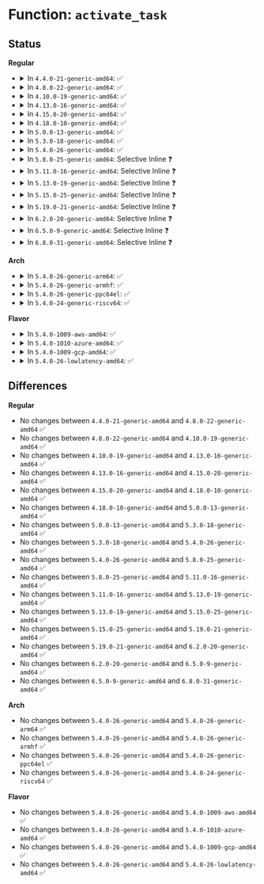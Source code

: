 # Function: <code>activate_task</code>

## Status
<b>Regular</b>
<ul>
<li>
<details>
<summary>In <code>4.4.0-21-generic-amd64</code>: ✅</summary>

```c
void activate_task(struct rq * rq, struct task_struct * p, int flags)
```

```json
{
  "name": "activate_task",
  "collision_type": "Unique Global",
  "inline_type": "No",
  "funcs": [
    {
      "addr": 18446744071579544512,
      "name": "activate_task",
      "external": true,
      "loc": "kernel/sched/core.c:846",
      "file": "kernel/sched/core.c",
      "inline": "seen, unknown",
      "caller_inline": [],
      "caller_func": [
        "kernel/sched/core.c:__schedule",
        "kernel/sched/core.c:wake_up_new_task",
        "kernel/sched/rt.c:pull_rt_task",
        "kernel/sched/deadline.c:dl_task_timer",
        "kernel/sched/deadline.c:dl_task_timer",
        "kernel/sched/deadline.c:pull_dl_task"
      ]
    }
  ],
  "symbols": [
    {
      "addr": 18446744071579544512,
      "name": "activate_task",
      "section": ".text",
      "bind": "STB_GLOBAL",
      "size": 125
    }
  ]
}
```
</details>
</li>
<li>
<details>
<summary>In <code>4.8.0-22-generic-amd64</code>: ✅</summary>

```c
void activate_task(struct rq * rq, struct task_struct * p, int flags)
```

```json
{
  "name": "activate_task",
  "collision_type": "Unique Global",
  "inline_type": "No",
  "funcs": [
    {
      "addr": 18446744071579555840,
      "name": "activate_task",
      "external": true,
      "loc": "kernel/sched/core.c:764",
      "file": "kernel/sched/core.c",
      "inline": "seen, unknown",
      "caller_inline": [],
      "caller_func": [
        "kernel/sched/core.c:__schedule",
        "kernel/sched/core.c:wake_up_new_task",
        "kernel/sched/core.c:ttwu_do_activate",
        "kernel/sched/rt.c:pull_rt_task",
        "kernel/sched/deadline.c:pull_dl_task",
        "kernel/sched/deadline.c:dl_task_timer",
        "kernel/sched/deadline.c:dl_task_timer"
      ]
    }
  ],
  "symbols": [
    {
      "addr": 18446744071579555840,
      "name": "activate_task",
      "section": ".text",
      "bind": "STB_GLOBAL",
      "size": 125
    }
  ]
}
```
</details>
</li>
<li>
<details>
<summary>In <code>4.10.0-19-generic-amd64</code>: ✅</summary>

```c
void activate_task(struct rq * rq, struct task_struct * p, int flags)
```

```json
{
  "name": "activate_task",
  "collision_type": "Unique Global",
  "inline_type": "No",
  "funcs": [
    {
      "addr": 18446744071579580672,
      "name": "activate_task",
      "external": true,
      "loc": "kernel/sched/core.c:771",
      "file": "kernel/sched/core.c",
      "inline": "seen, unknown",
      "caller_inline": [],
      "caller_func": [
        "kernel/sched/core.c:__schedule",
        "kernel/sched/core.c:wake_up_new_task",
        "kernel/sched/core.c:ttwu_do_activate",
        "kernel/sched/rt.c:pull_rt_task",
        "kernel/sched/deadline.c:pull_dl_task"
      ]
    }
  ],
  "symbols": [
    {
      "addr": 18446744071579580672,
      "name": "activate_task",
      "section": ".text",
      "bind": "STB_GLOBAL",
      "size": 127
    }
  ]
}
```
</details>
</li>
<li>
<details>
<summary>In <code>4.13.0-16-generic-amd64</code>: ✅</summary>

```c
void activate_task(struct rq * rq, struct task_struct * p, int flags)
```

```json
{
  "name": "activate_task",
  "collision_type": "Unique Global",
  "inline_type": "No",
  "funcs": [
    {
      "addr": 18446744071579564176,
      "name": "activate_task",
      "external": true,
      "loc": "kernel/sched/core.c:776",
      "file": "kernel/sched/core.c",
      "inline": "seen, unknown",
      "caller_inline": [],
      "caller_func": [
        "kernel/sched/core.c:__schedule",
        "kernel/sched/core.c:wake_up_new_task",
        "kernel/sched/core.c:ttwu_do_activate",
        "kernel/sched/rt.c:pull_rt_task",
        "kernel/sched/deadline.c:pull_dl_task"
      ]
    }
  ],
  "symbols": [
    {
      "addr": 18446744071579564176,
      "name": "activate_task",
      "section": ".text",
      "bind": "STB_GLOBAL",
      "size": 183
    }
  ]
}
```
</details>
</li>
<li>
<details>
<summary>In <code>4.15.0-20-generic-amd64</code>: ✅</summary>

```c
void activate_task(struct rq * rq, struct task_struct * p, int flags)
```

```json
{
  "name": "activate_task",
  "collision_type": "Unique Global",
  "inline_type": "No",
  "funcs": [
    {
      "addr": 18446744071579593824,
      "name": "activate_task",
      "external": true,
      "loc": "kernel/sched/core.c:786",
      "file": "kernel/sched/core.c",
      "inline": "seen, unknown",
      "caller_inline": [],
      "caller_func": [
        "kernel/sched/core.c:__schedule",
        "kernel/sched/core.c:wake_up_new_task",
        "kernel/sched/core.c:ttwu_do_activate",
        "kernel/sched/rt.c:pull_rt_task",
        "kernel/sched/rt.c:push_rt_task",
        "kernel/sched/deadline.c:pull_dl_task"
      ]
    }
  ],
  "symbols": [
    {
      "addr": 18446744071579593824,
      "name": "activate_task",
      "section": ".text",
      "bind": "STB_GLOBAL",
      "size": 189
    }
  ]
}
```
</details>
</li>
<li>
<details>
<summary>In <code>4.18.0-10-generic-amd64</code>: ✅</summary>

```c
void activate_task(struct rq * rq, struct task_struct * p, int flags)
```

```json
{
  "name": "activate_task",
  "collision_type": "Unique Global",
  "inline_type": "No",
  "funcs": [
    {
      "addr": 18446744071579625392,
      "name": "activate_task",
      "external": true,
      "loc": "kernel/sched/core.c:764",
      "file": "kernel/sched/core.c",
      "inline": "seen, unknown",
      "caller_inline": [],
      "caller_func": [
        "kernel/sched/core.c:__schedule",
        "kernel/sched/core.c:wake_up_new_task",
        "kernel/sched/core.c:ttwu_do_activate",
        "kernel/sched/rt.c:pull_rt_task",
        "kernel/sched/rt.c:push_rt_task",
        "kernel/sched/deadline.c:pull_dl_task"
      ]
    }
  ],
  "symbols": [
    {
      "addr": 18446744071579625392,
      "name": "activate_task",
      "section": ".text",
      "bind": "STB_GLOBAL",
      "size": 191
    }
  ]
}
```
</details>
</li>
<li>
<details>
<summary>In <code>5.0.0-13-generic-amd64</code>: ✅</summary>

```c
void activate_task(struct rq * rq, struct task_struct * p, int flags)
```

```json
{
  "name": "activate_task",
  "collision_type": "Unique Global",
  "inline_type": "No",
  "funcs": [
    {
      "addr": 18446744071579662768,
      "name": "activate_task",
      "external": true,
      "loc": "kernel/sched/core.c:759",
      "file": "kernel/sched/core.c",
      "inline": "seen, unknown",
      "caller_inline": [],
      "caller_func": [
        "kernel/sched/core.c:__schedule",
        "kernel/sched/core.c:wake_up_new_task",
        "kernel/sched/core.c:ttwu_do_activate",
        "kernel/sched/rt.c:pull_rt_task",
        "kernel/sched/rt.c:push_rt_task",
        "kernel/sched/deadline.c:pull_dl_task"
      ]
    }
  ],
  "symbols": [
    {
      "addr": 18446744071579662768,
      "name": "activate_task",
      "section": ".text",
      "bind": "STB_GLOBAL",
      "size": 293
    }
  ]
}
```
</details>
</li>
<li>
<details>
<summary>In <code>5.3.0-18-generic-amd64</code>: ✅</summary>

```c
void activate_task(struct rq * rq, struct task_struct * p, int flags)
```

```json
{
  "name": "activate_task",
  "collision_type": "Unique Global",
  "inline_type": "No",
  "funcs": [
    {
      "addr": 18446744071579691120,
      "name": "activate_task",
      "external": true,
      "loc": "kernel/sched/core.c:1198",
      "file": "kernel/sched/core.c",
      "inline": "seen, unknown",
      "caller_inline": [],
      "caller_func": [
        "kernel/sched/core.c:wake_up_new_task",
        "kernel/sched/core.c:ttwu_do_activate",
        "kernel/sched/rt.c:pull_rt_task",
        "kernel/sched/rt.c:push_rt_task",
        "kernel/sched/deadline.c:pull_dl_task"
      ]
    }
  ],
  "symbols": [
    {
      "addr": 18446744071579691120,
      "name": "activate_task",
      "section": ".text",
      "bind": "STB_GLOBAL",
      "size": 745
    }
  ]
}
```
</details>
</li>
<li>
<details>
<summary>In <code>5.4.0-26-generic-amd64</code>: ✅</summary>

```c
void activate_task(struct rq * rq, struct task_struct * p, int flags)
```

```json
{
  "name": "activate_task",
  "collision_type": "Unique Global",
  "inline_type": "No",
  "funcs": [
    {
      "addr": 18446744071579731296,
      "name": "activate_task",
      "external": true,
      "loc": "kernel/sched/core.c:1318",
      "file": "kernel/sched/core.c",
      "inline": "seen, unknown",
      "caller_inline": [],
      "caller_func": [
        "kernel/sched/core.c:wake_up_new_task",
        "kernel/sched/core.c:ttwu_do_activate",
        "kernel/sched/rt.c:pull_rt_task",
        "kernel/sched/rt.c:push_rt_task",
        "kernel/sched/deadline.c:pull_dl_task"
      ]
    }
  ],
  "symbols": [
    {
      "addr": 18446744071579731296,
      "name": "activate_task",
      "section": ".text",
      "bind": "STB_GLOBAL",
      "size": 960
    }
  ]
}
```
</details>
</li>
<li>
<details>
<summary>In <code>5.8.0-25-generic-amd64</code>: Selective Inline ❓</summary>

```c
void activate_task(struct rq * rq, struct task_struct * p, int flags)
```

```json
{
  "name": "activate_task",
  "collision_type": "Unique Global",
  "inline_type": "Selective",
  "funcs": [
    {
      "addr": 18446744071579781462,
      "name": "activate_task",
      "external": true,
      "loc": "kernel/sched/core.c:1400",
      "file": "kernel/sched/core.c",
      "inline": "not declared, inlined",
      "caller_inline": [
        "kernel/sched/core.c:wake_up_new_task",
        "kernel/sched/core.c:try_to_wake_up",
        "kernel/sched/core.c:sched_ttwu_pending"
      ],
      "caller_func": [
        "kernel/sched/rt.c:pull_rt_task",
        "kernel/sched/rt.c:push_rt_task",
        "kernel/sched/deadline.c:pull_dl_task"
      ]
    }
  ],
  "symbols": [
    {
      "addr": 18446744071579771856,
      "name": "activate_task",
      "section": ".text",
      "bind": "STB_GLOBAL",
      "size": 31
    }
  ]
}
```
</details>
</li>
<li>
<details>
<summary>In <code>5.11.0-16-generic-amd64</code>: Selective Inline ❓</summary>

```c
void activate_task(struct rq * rq, struct task_struct * p, int flags)
```

```json
{
  "name": "activate_task",
  "collision_type": "Unique Global",
  "inline_type": "Selective",
  "funcs": [
    {
      "addr": 18446744071579772053,
      "name": "activate_task",
      "external": true,
      "loc": "kernel/sched/core.c:1611",
      "file": "kernel/sched/core.c",
      "inline": "not declared, inlined",
      "caller_inline": [
        "kernel/sched/core.c:wake_up_new_task",
        "kernel/sched/core.c:ttwu_do_activate",
        "kernel/sched/core.c:push_cpu_stop",
        "kernel/sched/core.c:move_queued_task"
      ],
      "caller_func": [
        "kernel/sched/rt.c:pull_rt_task",
        "kernel/sched/deadline.c:pull_dl_task"
      ]
    }
  ],
  "symbols": [
    {
      "addr": 18446744071579760560,
      "name": "activate_task",
      "section": ".text",
      "bind": "STB_GLOBAL",
      "size": 31
    }
  ]
}
```
</details>
</li>
<li>
<details>
<summary>In <code>5.13.0-19-generic-amd64</code>: Selective Inline ❓</summary>

```c
void activate_task(struct rq * rq, struct task_struct * p, int flags)
```

```json
{
  "name": "activate_task",
  "collision_type": "Unique Global",
  "inline_type": "Selective",
  "funcs": [
    {
      "addr": 18446744071579779658,
      "name": "activate_task",
      "external": true,
      "loc": "kernel/sched/core.c:1621",
      "file": "kernel/sched/core.c",
      "inline": "not declared, inlined",
      "caller_inline": [
        "kernel/sched/core.c:wake_up_new_task",
        "kernel/sched/core.c:ttwu_do_activate",
        "kernel/sched/core.c:push_cpu_stop",
        "kernel/sched/core.c:move_queued_task"
      ],
      "caller_func": [
        "kernel/sched/rt.c:pull_rt_task",
        "kernel/sched/deadline.c:pull_dl_task"
      ]
    }
  ],
  "symbols": [
    {
      "addr": 18446744071579768224,
      "name": "activate_task",
      "section": ".text",
      "bind": "STB_GLOBAL",
      "size": 31
    }
  ]
}
```
</details>
</li>
<li>
<details>
<summary>In <code>5.15.0-25-generic-amd64</code>: Selective Inline ❓</summary>

```c
void activate_task(struct rq * rq, struct task_struct * p, int flags)
```

```json
{
  "name": "activate_task",
  "collision_type": "Unique Global",
  "inline_type": "Selective",
  "funcs": [
    {
      "addr": 18446744071579866319,
      "name": "activate_task",
      "external": true,
      "loc": "kernel/sched/core.c:1999",
      "file": "kernel/sched/core.c",
      "inline": "not declared, inlined",
      "caller_inline": [
        "kernel/sched/core.c:try_steal_cookie",
        "kernel/sched/core.c:wake_up_new_task",
        "kernel/sched/core.c:ttwu_do_activate",
        "kernel/sched/core.c:push_cpu_stop",
        "kernel/sched/core.c:move_queued_task"
      ],
      "caller_func": [
        "kernel/sched/fair.c:active_load_balance_cpu_stop",
        "kernel/sched/fair.c:load_balance",
        "kernel/sched/rt.c:pull_rt_task",
        "kernel/sched/deadline.c:pull_dl_task"
      ]
    }
  ],
  "symbols": [
    {
      "addr": 18446744071579858608,
      "name": "activate_task",
      "section": ".text",
      "bind": "STB_GLOBAL",
      "size": 31
    }
  ]
}
```
</details>
</li>
<li>
<details>
<summary>In <code>5.19.0-21-generic-amd64</code>: Selective Inline ❓</summary>

```c
void activate_task(struct rq * rq, struct task_struct * p, int flags)
```

```json
{
  "name": "activate_task",
  "collision_type": "Unique Global",
  "inline_type": "Selective",
  "funcs": [
    {
      "addr": 18446744071579982225,
      "name": "activate_task",
      "external": true,
      "loc": "kernel/sched/core.c:2095",
      "file": "kernel/sched/core.c",
      "inline": "not declared, inlined",
      "caller_inline": [
        "kernel/sched/core.c:try_steal_cookie",
        "kernel/sched/core.c:wake_up_new_task",
        "kernel/sched/core.c:ttwu_do_activate",
        "kernel/sched/core.c:push_cpu_stop",
        "kernel/sched/core.c:move_queued_task"
      ],
      "caller_func": [
        "kernel/sched/fair.c:active_load_balance_cpu_stop",
        "kernel/sched/fair.c:load_balance",
        "kernel/sched/build_policy.c:pull_dl_task",
        "kernel/sched/build_policy.c:push_dl_task",
        "kernel/sched/build_policy.c:pull_rt_task",
        "kernel/sched/build_policy.c:push_rt_task"
      ]
    }
  ],
  "symbols": [
    {
      "addr": 18446744071579973776,
      "name": "activate_task",
      "section": ".text",
      "bind": "STB_GLOBAL",
      "size": 41
    }
  ]
}
```
</details>
</li>
<li>
<details>
<summary>In <code>6.2.0-20-generic-amd64</code>: Selective Inline ❓</summary>

```c
void activate_task(struct rq * rq, struct task_struct * p, int flags)
```

```json
{
  "name": "activate_task",
  "collision_type": "Unique Global",
  "inline_type": "Selective",
  "funcs": [
    {
      "addr": 18446744071580142958,
      "name": "activate_task",
      "external": true,
      "loc": "kernel/sched/core.c:2083",
      "file": "kernel/sched/core.c",
      "inline": "not declared, inlined",
      "caller_inline": [
        "kernel/sched/core.c:try_steal_cookie",
        "kernel/sched/core.c:wake_up_new_task",
        "kernel/sched/core.c:ttwu_do_activate",
        "kernel/sched/core.c:push_cpu_stop",
        "kernel/sched/core.c:move_queued_task"
      ],
      "caller_func": [
        "kernel/sched/fair.c:active_load_balance_cpu_stop",
        "kernel/sched/fair.c:load_balance",
        "kernel/sched/build_policy.c:pull_dl_task",
        "kernel/sched/build_policy.c:push_dl_task",
        "kernel/sched/build_policy.c:pull_rt_task",
        "kernel/sched/build_policy.c:push_rt_task"
      ]
    }
  ],
  "symbols": [
    {
      "addr": 18446744071580133920,
      "name": "activate_task",
      "section": ".text",
      "bind": "STB_GLOBAL",
      "size": 41
    }
  ]
}
```
</details>
</li>
<li>
<details>
<summary>In <code>6.5.0-9-generic-amd64</code>: Selective Inline ❓</summary>

```c
void activate_task(struct rq * rq, struct task_struct * p, int flags)
```

```json
{
  "name": "activate_task",
  "collision_type": "Unique Global",
  "inline_type": "Selective",
  "funcs": [
    {
      "addr": 18446744071580227663,
      "name": "activate_task",
      "external": true,
      "loc": "kernel/sched/core.c:2105",
      "file": "kernel/sched/core.c",
      "inline": "not declared, inlined",
      "caller_inline": [
        "kernel/sched/core.c:try_steal_cookie",
        "kernel/sched/core.c:wake_up_new_task",
        "kernel/sched/core.c:ttwu_do_activate",
        "kernel/sched/core.c:push_cpu_stop",
        "kernel/sched/core.c:move_queued_task"
      ],
      "caller_func": [
        "kernel/sched/fair.c:active_load_balance_cpu_stop",
        "kernel/sched/fair.c:load_balance",
        "kernel/sched/build_policy.c:pull_dl_task",
        "kernel/sched/build_policy.c:push_dl_task",
        "kernel/sched/build_policy.c:pull_rt_task",
        "kernel/sched/build_policy.c:push_rt_task"
      ]
    }
  ],
  "symbols": [
    {
      "addr": 18446744071580214832,
      "name": "activate_task",
      "section": ".text",
      "bind": "STB_GLOBAL",
      "size": 90
    }
  ]
}
```
</details>
</li>
<li>
<details>
<summary>In <code>6.8.0-31-generic-amd64</code>: Selective Inline ❓</summary>

```c
void activate_task(struct rq * rq, struct task_struct * p, int flags)
```

```json
{
  "name": "activate_task",
  "collision_type": "Unique Global",
  "inline_type": "Selective",
  "funcs": [
    {
      "addr": 18446744071580276448,
      "name": "activate_task",
      "external": true,
      "loc": "kernel/sched/core.c:2141",
      "file": "kernel/sched/core.c",
      "inline": "not declared, inlined",
      "caller_inline": [
        "kernel/sched/core.c:try_steal_cookie",
        "kernel/sched/core.c:wake_up_new_task",
        "kernel/sched/core.c:ttwu_do_activate",
        "kernel/sched/core.c:push_cpu_stop",
        "kernel/sched/core.c:move_queued_task"
      ],
      "caller_func": [
        "kernel/sched/fair.c:active_load_balance_cpu_stop",
        "kernel/sched/fair.c:load_balance",
        "kernel/sched/build_policy.c:pull_dl_task",
        "kernel/sched/build_policy.c:push_dl_task",
        "kernel/sched/build_policy.c:pull_rt_task",
        "kernel/sched/build_policy.c:push_rt_task"
      ]
    }
  ],
  "symbols": [
    {
      "addr": 18446744071580263568,
      "name": "activate_task",
      "section": ".text",
      "bind": "STB_GLOBAL",
      "size": 90
    }
  ]
}
```
</details>
</li>
</ul>
<b>Arch</b>
<ul>
<li>
<details>
<summary>In <code>5.4.0-26-generic-arm64</code>: ✅</summary>

```c
void activate_task(struct rq * rq, struct task_struct * p, int flags)
```

```json
{
  "name": "activate_task",
  "collision_type": "Unique Global",
  "inline_type": "No",
  "funcs": [
    {
      "addr": 18446603336490913200,
      "name": "activate_task",
      "external": true,
      "loc": "kernel/sched/core.c:1318",
      "file": "kernel/sched/core.c",
      "inline": "seen, unknown",
      "caller_inline": [],
      "caller_func": [
        "kernel/sched/core.c:wake_up_new_task",
        "kernel/sched/core.c:ttwu_do_activate",
        "kernel/sched/rt.c:pull_rt_task",
        "kernel/sched/rt.c:push_rt_task",
        "kernel/sched/deadline.c:pull_dl_task"
      ]
    }
  ],
  "symbols": [
    {
      "addr": 18446603336490913200,
      "name": "activate_task",
      "section": ".text",
      "bind": "STB_GLOBAL",
      "size": 112
    }
  ]
}
```
</details>
</li>
<li>
<details>
<summary>In <code>5.4.0-26-generic-armhf</code>: ✅</summary>

```c
void activate_task(struct rq * rq, struct task_struct * p, int flags)
```

```json
{
  "name": "activate_task",
  "collision_type": "Unique Global",
  "inline_type": "No",
  "funcs": [
    {
      "addr": 3224926972,
      "name": "activate_task",
      "external": true,
      "loc": "kernel/sched/core.c:1318",
      "file": "kernel/sched/core.c",
      "inline": "seen, unknown",
      "caller_inline": [],
      "caller_func": [
        "kernel/sched/core.c:wake_up_new_task",
        "kernel/sched/core.c:ttwu_do_activate",
        "kernel/sched/rt.c:pull_rt_task",
        "kernel/sched/rt.c:push_rt_task",
        "kernel/sched/deadline.c:pull_dl_task"
      ]
    }
  ],
  "symbols": [
    {
      "addr": 3224926972,
      "name": "activate_task",
      "section": ".text",
      "bind": "STB_GLOBAL",
      "size": 856
    }
  ]
}
```
</details>
</li>
<li>
<details>
<summary>In <code>5.4.0-26-generic-ppc64el</code>: ✅</summary>

```c
void activate_task(struct rq * rq, struct task_struct * p, int flags)
```

```json
{
  "name": "activate_task",
  "collision_type": "Unique Global",
  "inline_type": "No",
  "funcs": [
    {
      "addr": 13835058055283755936,
      "name": "activate_task",
      "external": true,
      "loc": "kernel/sched/core.c:1318",
      "file": "kernel/sched/core.c",
      "inline": "seen, unknown",
      "caller_inline": [],
      "caller_func": [
        "kernel/sched/core.c:wake_up_new_task",
        "kernel/sched/core.c:ttwu_do_activate",
        "kernel/sched/fair.c:attach_task",
        "kernel/sched/rt.c:pull_rt_task",
        "kernel/sched/rt.c:push_rt_task",
        "kernel/sched/deadline.c:pull_dl_task"
      ]
    }
  ],
  "symbols": [
    {
      "addr": 13835058055283755936,
      "name": "activate_task",
      "section": ".text",
      "bind": "STB_GLOBAL",
      "size": 1056
    }
  ]
}
```
</details>
</li>
<li>
<details>
<summary>In <code>5.4.0-24-generic-riscv64</code>: ✅</summary>

```c
void activate_task(struct rq * rq, struct task_struct * p, int flags)
```

```json
{
  "name": "activate_task",
  "collision_type": "Unique Global",
  "inline_type": "No",
  "funcs": [
    {
      "addr": 18446743936271550818,
      "name": "activate_task",
      "external": true,
      "loc": "kernel/sched/core.c:1318",
      "file": "kernel/sched/core.c",
      "inline": "seen, unknown",
      "caller_inline": [],
      "caller_func": [
        "kernel/sched/core.c:wake_up_new_task",
        "kernel/sched/core.c:ttwu_do_activate",
        "kernel/sched/rt.c:push_rt_task",
        "kernel/sched/deadline.c:pull_dl_task"
      ]
    }
  ],
  "symbols": [
    {
      "addr": 18446743936271550818,
      "name": "activate_task",
      "section": ".text",
      "bind": "STB_GLOBAL",
      "size": 306
    }
  ]
}
```
</details>
</li>
</ul>
<b>Flavor</b>
<ul>
<li>
<details>
<summary>In <code>5.4.0-1009-aws-amd64</code>: ✅</summary>

```c
void activate_task(struct rq * rq, struct task_struct * p, int flags)
```

```json
{
  "name": "activate_task",
  "collision_type": "Unique Global",
  "inline_type": "No",
  "funcs": [
    {
      "addr": 18446744071579707936,
      "name": "activate_task",
      "external": true,
      "loc": "kernel/sched/core.c:1318",
      "file": "kernel/sched/core.c",
      "inline": "seen, unknown",
      "caller_inline": [],
      "caller_func": [
        "kernel/sched/core.c:wake_up_new_task",
        "kernel/sched/core.c:ttwu_do_activate",
        "kernel/sched/rt.c:pull_rt_task",
        "kernel/sched/rt.c:push_rt_task",
        "kernel/sched/deadline.c:pull_dl_task"
      ]
    }
  ],
  "symbols": [
    {
      "addr": 18446744071579707936,
      "name": "activate_task",
      "section": ".text",
      "bind": "STB_GLOBAL",
      "size": 962
    }
  ]
}
```
</details>
</li>
<li>
<details>
<summary>In <code>5.4.0-1010-azure-amd64</code>: ✅</summary>

```c
void activate_task(struct rq * rq, struct task_struct * p, int flags)
```

```json
{
  "name": "activate_task",
  "collision_type": "Unique Global",
  "inline_type": "No",
  "funcs": [
    {
      "addr": 18446744071579635808,
      "name": "activate_task",
      "external": true,
      "loc": "kernel/sched/core.c:1318",
      "file": "kernel/sched/core.c",
      "inline": "seen, unknown",
      "caller_inline": [],
      "caller_func": [
        "kernel/sched/core.c:wake_up_new_task",
        "kernel/sched/core.c:ttwu_do_activate",
        "kernel/sched/rt.c:pull_rt_task",
        "kernel/sched/rt.c:push_rt_task",
        "kernel/sched/deadline.c:pull_dl_task"
      ]
    }
  ],
  "symbols": [
    {
      "addr": 18446744071579635808,
      "name": "activate_task",
      "section": ".text",
      "bind": "STB_GLOBAL",
      "size": 960
    }
  ]
}
```
</details>
</li>
<li>
<details>
<summary>In <code>5.4.0-1009-gcp-amd64</code>: ✅</summary>

```c
void activate_task(struct rq * rq, struct task_struct * p, int flags)
```

```json
{
  "name": "activate_task",
  "collision_type": "Unique Global",
  "inline_type": "No",
  "funcs": [
    {
      "addr": 18446744071579698544,
      "name": "activate_task",
      "external": true,
      "loc": "kernel/sched/core.c:1318",
      "file": "kernel/sched/core.c",
      "inline": "seen, unknown",
      "caller_inline": [],
      "caller_func": [
        "kernel/sched/core.c:wake_up_new_task",
        "kernel/sched/core.c:ttwu_do_activate",
        "kernel/sched/rt.c:pull_rt_task",
        "kernel/sched/rt.c:push_rt_task",
        "kernel/sched/deadline.c:pull_dl_task"
      ]
    }
  ],
  "symbols": [
    {
      "addr": 18446744071579698544,
      "name": "activate_task",
      "section": ".text",
      "bind": "STB_GLOBAL",
      "size": 344
    }
  ]
}
```
</details>
</li>
<li>
<details>
<summary>In <code>5.4.0-26-lowlatency-amd64</code>: ✅</summary>

```c
void activate_task(struct rq * rq, struct task_struct * p, int flags)
```

```json
{
  "name": "activate_task",
  "collision_type": "Unique Global",
  "inline_type": "No",
  "funcs": [
    {
      "addr": 18446744071579738480,
      "name": "activate_task",
      "external": true,
      "loc": "kernel/sched/core.c:1318",
      "file": "kernel/sched/core.c",
      "inline": "seen, unknown",
      "caller_inline": [],
      "caller_func": [
        "kernel/sched/core.c:wake_up_new_task",
        "kernel/sched/core.c:ttwu_do_activate",
        "kernel/sched/rt.c:pull_rt_task",
        "kernel/sched/rt.c:push_rt_task",
        "kernel/sched/deadline.c:pull_dl_task"
      ]
    }
  ],
  "symbols": [
    {
      "addr": 18446744071579738480,
      "name": "activate_task",
      "section": ".text",
      "bind": "STB_GLOBAL",
      "size": 962
    }
  ]
}
```
</details>
</li>
</ul>

## Differences
<b>Regular</b>
<ul>
<li>
No changes between <code>4.4.0-21-generic-amd64</code> and <code>4.8.0-22-generic-amd64</code> ✅
</li>
<li>
No changes between <code>4.8.0-22-generic-amd64</code> and <code>4.10.0-19-generic-amd64</code> ✅
</li>
<li>
No changes between <code>4.10.0-19-generic-amd64</code> and <code>4.13.0-16-generic-amd64</code> ✅
</li>
<li>
No changes between <code>4.13.0-16-generic-amd64</code> and <code>4.15.0-20-generic-amd64</code> ✅
</li>
<li>
No changes between <code>4.15.0-20-generic-amd64</code> and <code>4.18.0-10-generic-amd64</code> ✅
</li>
<li>
No changes between <code>4.18.0-10-generic-amd64</code> and <code>5.0.0-13-generic-amd64</code> ✅
</li>
<li>
No changes between <code>5.0.0-13-generic-amd64</code> and <code>5.3.0-18-generic-amd64</code> ✅
</li>
<li>
No changes between <code>5.3.0-18-generic-amd64</code> and <code>5.4.0-26-generic-amd64</code> ✅
</li>
<li>
No changes between <code>5.4.0-26-generic-amd64</code> and <code>5.8.0-25-generic-amd64</code> ✅
</li>
<li>
No changes between <code>5.8.0-25-generic-amd64</code> and <code>5.11.0-16-generic-amd64</code> ✅
</li>
<li>
No changes between <code>5.11.0-16-generic-amd64</code> and <code>5.13.0-19-generic-amd64</code> ✅
</li>
<li>
No changes between <code>5.13.0-19-generic-amd64</code> and <code>5.15.0-25-generic-amd64</code> ✅
</li>
<li>
No changes between <code>5.15.0-25-generic-amd64</code> and <code>5.19.0-21-generic-amd64</code> ✅
</li>
<li>
No changes between <code>5.19.0-21-generic-amd64</code> and <code>6.2.0-20-generic-amd64</code> ✅
</li>
<li>
No changes between <code>6.2.0-20-generic-amd64</code> and <code>6.5.0-9-generic-amd64</code> ✅
</li>
<li>
No changes between <code>6.5.0-9-generic-amd64</code> and <code>6.8.0-31-generic-amd64</code> ✅
</li>
</ul>
<b>Arch</b>
<ul>
<li>
No changes between <code>5.4.0-26-generic-amd64</code> and <code>5.4.0-26-generic-arm64</code> ✅
</li>
<li>
No changes between <code>5.4.0-26-generic-amd64</code> and <code>5.4.0-26-generic-armhf</code> ✅
</li>
<li>
No changes between <code>5.4.0-26-generic-amd64</code> and <code>5.4.0-26-generic-ppc64el</code> ✅
</li>
<li>
No changes between <code>5.4.0-26-generic-amd64</code> and <code>5.4.0-24-generic-riscv64</code> ✅
</li>
</ul>
<b>Flavor</b>
<ul>
<li>
No changes between <code>5.4.0-26-generic-amd64</code> and <code>5.4.0-1009-aws-amd64</code> ✅
</li>
<li>
No changes between <code>5.4.0-26-generic-amd64</code> and <code>5.4.0-1010-azure-amd64</code> ✅
</li>
<li>
No changes between <code>5.4.0-26-generic-amd64</code> and <code>5.4.0-1009-gcp-amd64</code> ✅
</li>
<li>
No changes between <code>5.4.0-26-generic-amd64</code> and <code>5.4.0-26-lowlatency-amd64</code> ✅
</li>
</ul>
